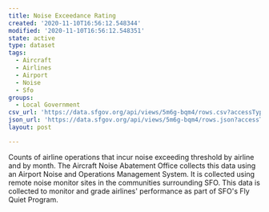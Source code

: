 ```yaml
---
title: Noise Exceedance Rating
created: '2020-11-10T16:56:12.548344'
modified: '2020-11-10T16:56:12.548351'
state: active
type: dataset
tags:
  - Aircraft
  - Airlines
  - Airport
  - Noise
  - Sfo
groups:
  - Local Government
csv_url: 'https://data.sfgov.org/api/views/5m6g-bqm4/rows.csv?accessType=DOWNLOAD'
json_url: 'https://data.sfgov.org/api/views/5m6g-bqm4/rows.json?accessType=DOWNLOAD'
layout: post

---
```

Counts of airline operations that incur noise exceeding threshold by airline and by month. The Aircraft Noise Abatement Office collects this data using an Airport Noise and Operations Management System. It is collected using remote noise monitor sites in the communities surrounding SFO. This data is collected to monitor and grade airlines' performance as part of SFO's Fly Quiet Program.
